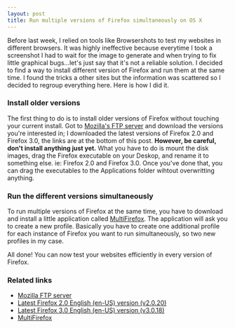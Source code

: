 ```yaml
---
layout: post
title: Run multiple versions of Firefox simultaneously on OS X
---
```


Before last week, I relied on tools like Browsershots to test my websites in different browsers. It was highly ineffective because everytime I took a screenshot I had to wait for the image to generate and when trying to fix little graphical bugs...let's just say that it's not a reliable solution. I decided to find a way to install different version of Firefox and run them at the same time. I found the tricks a other sites but the information was scattered so I decided to regroup everything here. Here is how I did it.

### Install older versions
The first thing to do is to install older versions of Firefox without touching your current install. Got to [Mozilla's FTP server](ftp://ftp.mozilla.org/pub/mozilla.org/firefox/releases/) and download the versions you're interested in; I downloaded the latest versions of Firefox 2.0 and Firefox 3.0, the links are at the bottom of this post. **However, be careful, don't install anything just yet.** What you have to do is mount the disk images, drag the Firefox executable on your Deskop, and rename it to something else. ie: Firefox 2.0 and Firefox 3.0. Once you've done that, you can drag the executables to the Applications folder wihtout overwritting anything.

### Run the different versions simultaneously
To run multiple versions of Firefox at the same time, you have to download and install a little application called [MultiFirefox](http://davemartorana.com/multifirefox/). The application will ask you to create a new profile. Basically you have to create one additional profile for each instance of Firefox you want to run simultaneously, so two new profiles in my case.

All done! You can now test your websites efficiently in every version of Firefox.

### Related links
* [Mozilla FTP server](ftp://ftp.mozilla.org/pub/mozilla.org/firefox/releases/)
* [Latest Firefox 2.0 English (en-US) version (v2.0.20)](ftp://ftp.mozilla.org/pub/mozilla.org/firefox/releases/2.0.0.20/mac/en-US/Firefox%202.0.0.20.dmg)
* [Latest Firefox 3.0 English (en-US) version (v3.0.18)](ftp://ftp.mozilla.org/pub/mozilla.org/firefox/releases/3.0.18/mac/en-US/Firefox%203.0.18.dmg)
* [MultiFirefox](http://davemartorana.com/multifirefox/)
